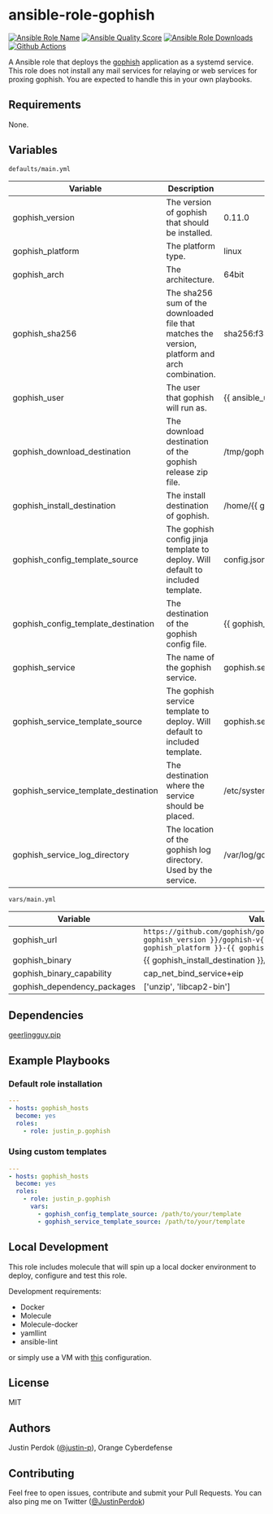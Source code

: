 # ansible-role-gophish

[![Ansible Role Name](https://img.shields.io/ansible/role/51375?label=Role%20Name&logo=ansible&style=flat-square)](https://galaxy.ansible.com/justin_p/gophish)
[![Ansible Quality Score](https://img.shields.io/ansible/quality/51375?label=Ansible%20Quality%20Score&logo=ansible&style=flat-square)](https://galaxy.ansible.com/justin_p/gophish)
[![Ansible Role Downloads](https://img.shields.io/ansible/role/d/51375?label=Ansible%20Role%20Downloads&logo=ansible&style=flat-square)](https://galaxy.ansible.com/justin_p/gophish)
[![Github Actions](https://img.shields.io/github/workflow/status/justin-p/ansible-role-chisel/CI?label=Github%20Actions&logo=github&style=flat-square)](https://github.com/justin-p/ansible-role-gophish/actions)

A Ansible role that deploys the [gophish](https://github.com/gophish/gophish) application as a systemd service. This role does not install any mail services for relaying or web services for proxing gophish. You are expected to handle this in your own playbooks.

## Requirements

None.

## Variables

`defaults/main.yml`

| Variable                             | Description                                                                                    | Default value                                                                     |
| ------------------------------------ | ---------------------------------------------------------------------------------------------- | --------------------------------------------------------------------------------- |
| gophish_version                      | The version of gophish that should be installed.                                               | 0.11.0                                                                            |
| gophish_platform                     | The platform type.                                                                             | linux                                                                             |
| gophish_arch                         | The architecture.                                                                              | 64bit                                                                             |
| gophish_sha256                       | The sha256 sum of the downloaded file that matches the version, platform and arch combination. | sha256:f33ac7695850132c04d190f83ef54732421a8d4578be1475d3a819fe6173c462           |
| gophish_user                         | The user that gophish will run as.                                                             | {{ ansible_user }}                                                                |
| gophish_download_destination         | The download destination of the gophish release zip file.                                      | /tmp/gophish-v{{ gophish_version }}-{{ gophish_platform }}-{{ gophish_arch }}.zip |
| gophish_install_destination          | The install destination of gophish.                                                            | /home/{{ gophish_user }}/gophish                                                  |
| gophish_config_template_source       | The gophish config jinja template to deploy. Will default to included template.                | config.json.j2                                                                    |
| gophish_config_template_destination  | The destination of the gophish config file.                                                    | {{ gophish_install_destination }}/config.json                                     |
| gophish_service                      | The name of the gophish service.                                                               | gophish.service                                                                   |
| gophish_service_template_source      | The gophish service template to deploy. Will default to included template.                     | gophish.service.j2                                                                |
| gophish_service_template_destination | The destination where the service should be placed.                                            | /etc/systemd/system/{{ gophish_service }}                                         |
| gophish_service_log_directory        | The location of the gophish log directory. Used by the service.                                | /var/log/gophish                                                                  |

`vars/main.yml`

| Variable                    | Value                                                                                                                                                    |
| --------------------------- | -------------------------------------------------------------------------------------------------------------------------------------------------------- |
| gophish_url                 | `https://github.com/gophish/gophish/releases/download/v{{ gophish_version }}/gophish-v{{ gophish_version }}-{{ gophish_platform }}-{{ gophish_arch }}.zip` |
| gophish_binary              | {{ gophish_install_destination }}/gophish                                                                                                                |
| gophish_binary_capability   | cap_net_bind_service+eip                                                                                                                                 |
| gophish_dependency_packages | ['unzip', 'libcap2-bin']                                                                                                                                 |

## Dependencies

[geerlingguy.pip](https://github.com/geerlingguy/ansible-role-pip)

## Example Playbooks

### Default role installation

```yaml
---
- hosts: gophish_hosts
  become: yes
  roles:
    - role: justin_p.gophish
```

### Using custom templates

```yaml
---
- hosts: gophish_hosts
  become: yes
  roles:
    - role: justin_p.gophish
      vars:
        - gophish_config_template_source: /path/to/your/template
        - gophish_service_template_source: /path/to/your/template
```

## Local Development

This role includes molecule that will spin up a local docker environment to deploy, configure and test this role.

Development requirements:

- Docker
- Molecule
- Molecule-docker
- yamllint
- ansible-lint

or simply use a VM with [this](https://github.com/justin-p/ansible-terraform-workstation) configuration.

## License

MIT

## Authors

Justin Perdok ([@justin-p](https://github.com/justin-p/)), Orange Cyberdefense

## Contributing

Feel free to open issues, contribute and submit your Pull Requests. You can also ping me on Twitter ([@JustinPerdok](https://twitter.com/JustinPerdok))
